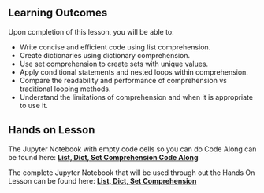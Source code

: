 <!-- # Lesson: List, Dictionary and Set Comprehension -->
## Learning Outcomes

Upon completion of this lesson, you will be able to:
  
- Write concise and efficient code using list comprehension.
- Create dictionaries using dictionary comprehension.
- Use set comprehension to create sets with unique values.
- Apply conditional statements and nested loops within comprehension.
- Compare the readability and performance of comprehension vs traditional looping methods.
- Understand the limitations of comprehension and when it is appropriate to use it.


## Hands on Lesson

The Jupyter Notebook with empty code cells so you can do Code Along can be found here: **[List, Dict, Set Comprehension Code Along](https://github.com/data-bootcamp-v4/lessons/blob/main/1_intro_to_python/code_along_nb/1.4_list_dict_set_comprehension.ipynb)**

The complete Jupyter Notebook that will be used through out the Hands On Lesson can be found here: **[List, Dict, Set Comprehension](https://github.com/data-bootcamp-v4/lessons/blob/main/1_intro_to_python/1.4_list_dict_set_comprehension.ipynb)**